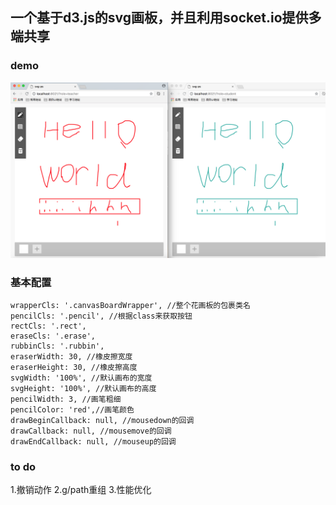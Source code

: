 ## 一个基于d3.js的svg画板，并且利用socket.io提供多端共享

### demo

![demo](./demo.png)

### 基本配置
```
wrapperCls: '.canvasBoardWrapper', //整个花画板的包裹类名
pencilCls: '.pencil', //根据class来获取按钮
rectCls: '.rect',
eraseCls: '.erase',
rubbinCls: '.rubbin',
eraserWidth: 30, //橡皮擦宽度
eraserHeight: 30, //橡皮擦高度
svgWidth: '100%', //默认画布的宽度
svgHeight: '100%', //默认画布的高度
pencilWidth: 3, //画笔粗细
pencilColor: 'red',//画笔颜色
drawBeginCallback: null, //mousedown的回调
drawCallback: null, //mousemove的回调
drawEndCallback: null, //mouseup的回调
```

### to do

1.撤销动作
2.g/path重组
3.性能优化

